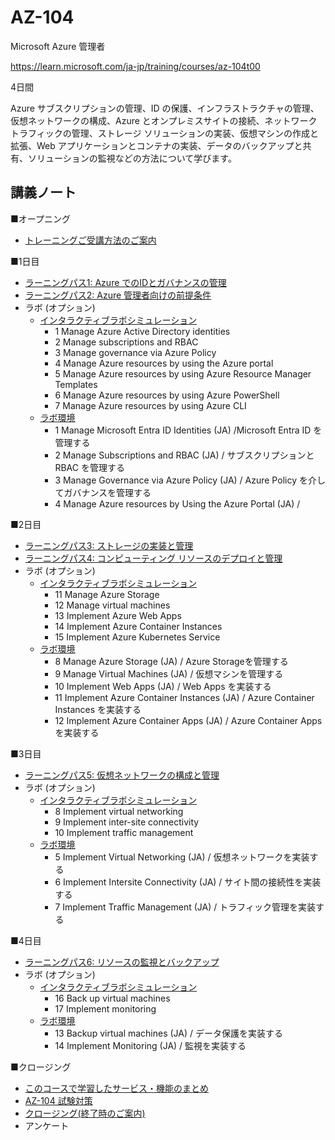 # AZ-104

Microsoft Azure 管理者

https://learn.microsoft.com/ja-jp/training/courses/az-104t00

4日間

Azure サブスクリプションの管理、ID の保護、インフラストラクチャの管理、仮想ネットワークの構成、Azure とオンプレミスサイトの接続、ネットワーク トラフィックの管理、ストレージ ソリューションの実装、仮想マシンの作成と拡張、Web アプリケーションとコンテナの実装、データのバックアップと共有、ソリューションの監視などの方法について学びます。

## 講義ノート

■オープニング

- [トレーニングご受講方法のご案内](../opening.md)

■1日目

- [ラーニングパス1: Azure でのIDとガバナンスの管理](lp01.md)
- [ラーニングパス2: Azure 管理者向けの前提条件](lp02.md)
- ラボ (オプション)
  - [インタラクティブラボシミュレーション](https://mslabs.cloudguides.com/guides/AZ-104%20Exam%20Guide%20-%20Microsoft%20Azure%20Administrator)
    - 1 Manage Azure Active Directory identities
    - 2 Manage subscriptions and RBAC
    - 3 Manage governance via Azure Policy
    - 4 Manage Azure resources by using the Azure portal
    - 5 Manage Azure resources by using Azure Resource Manager Templates
    - 6 Manage Azure resources by using Azure PowerShell
    - 7 Manage Azure resources by using Azure CLI
  - [ラボ環境](https://esi.learnondemand.net/User/Login)
    - 1 Manage Microsoft Entra ID Identities (JA) /Microsoft Entra ID を管理する
    - 2 Manage Subscriptions and RBAC (JA) / サブスクリプションと RBAC を管理する
    - 3 Manage Governance via Azure Policy (JA) / Azure Policy を介してガバナンスを管理する
    - 4 Manage Azure resources by Using the Azure Portal (JA) /

■2日目

- [ラーニングパス3: ストレージの実装と管理](lp03.md)
- [ラーニングパス4: コンピューティング リソースのデプロイと管理](lp04.md)
- ラボ (オプション)
  - [インタラクティブラボシミュレーション](https://mslabs.cloudguides.com/guides/AZ-104%20Exam%20Guide%20-%20Microsoft%20Azure%20Administrator)
    - 11 Manage Azure Storage
    - 12 Manage virtual machines
    - 13 Implement Azure Web Apps
    - 14 Implement Azure Container Instances
    - 15 Implement Azure Kubernetes Service
  - [ラボ環境](https://esi.learnondemand.net/User/Login)
    - 8 Manage Azure Storage (JA) / Azure Storageを管理する
    - 9 Manage Virtual Machines (JA) / 仮想マシンを管理する
    - 10 Implement Web Apps (JA) / Web Apps を実装する
    - 11 Implement Azure Container Instances (JA) / Azure Container Instances を実装する
    - 12 Implement Azure Container Apps (JA) / Azure Container Apps を実装する

■3日目

- [ラーニングパス5: 仮想ネットワークの構成と管理](lp05.md)
- ラボ (オプション)
  - [インタラクティブラボシミュレーション](https://mslabs.cloudguides.com/guides/AZ-104%20Exam%20Guide%20-%20Microsoft%20Azure%20Administrator)
    - 8 Implement virtual networking
    - 9 Implement inter-site connectivity
    - 10 Implement traffic management
  - [ラボ環境](https://esi.learnondemand.net/User/Login)
    - 5 Implement Virtual Networking (JA) / 仮想ネットワークを実装する
    - 6 Implement Intersite Connectivity (JA) / サイト間の接続性を実装する
    - 7 Implement Traffic Management (JA) / トラフィック管理を実装する

■4日目

- [ラーニングパス6: リソースの監視とバックアップ](lp06.md)
- ラボ (オプション)
  - [インタラクティブラボシミュレーション](https://mslabs.cloudguides.com/guides/AZ-104%20Exam%20Guide%20-%20Microsoft%20Azure%20Administrator)
    - 16 Back up virtual machines
    - 17 Implement monitoring
  - [ラボ環境](https://esi.learnondemand.net/User/Login)
    - 13 Backup virtual machines (JA) / データ保護を実装する
    - 14 Implement Monitoring (JA) / 監視を実装する

■クロージング

- [このコースで学習したサービス・機能のまとめ](matome.md)
- [AZ-104 試験対策](exam.md)
- [クロージング(終了時のご案内)](../closing-cloudslice.md)
- アンケート

